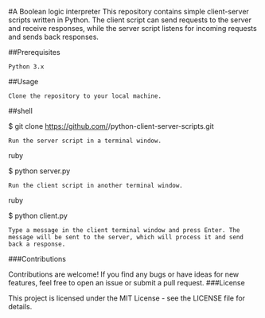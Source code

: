 #A Boolean logic interpreter
This repository contains simple client-server scripts written in Python. The client script can send requests to the server and receive responses, while the server script listens for incoming requests and sends back responses.

##Prerequisites

    Python 3.x

##Usage

    Clone the repository to your local machine.

##shell

$ git clone https://github.com/<username>/python-client-server-scripts.git

    Run the server script in a terminal window.

ruby

$ python server.py

    Run the client script in another terminal window.

ruby

$ python client.py

    Type a message in the client terminal window and press Enter. The message will be sent to the server, which will process it and send back a response.

###Contributions

Contributions are welcome! If you find any bugs or have ideas for new features, feel free to open an issue or submit a pull request.
###License

This project is licensed under the MIT License - see the LICENSE file for details.
